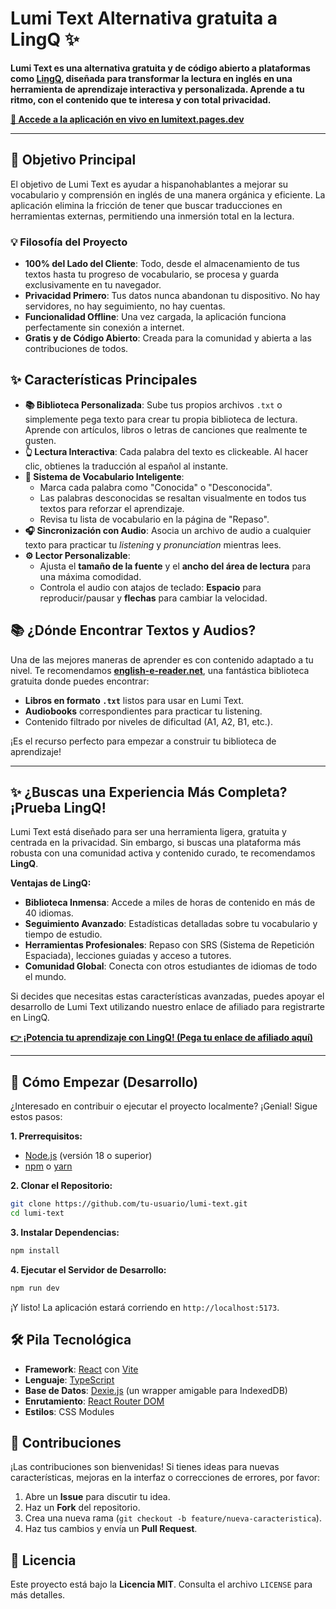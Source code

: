# Lumi Text Alternativa gratuita a LingQ ✨

 <!-- Reemplazar con una captura de pantalla real -->

**Lumi Text es una alternativa gratuita y de código abierto a plataformas como [LingQ](https://www.lingq.com/), diseñada para transformar la lectura en inglés en una herramienta de aprendizaje interactiva y personalizada. Aprende a tu ritmo, con el contenido que te interesa y con total privacidad.**

**[🔗 Accede a la aplicación en vivo en lumitext.pages.dev](https://lumitext.pages.dev)**

---

## 🎯 Objetivo Principal

El objetivo de Lumi Text es ayudar a hispanohablantes a mejorar su vocabulario y comprensión en inglés de una manera orgánica y eficiente. La aplicación elimina la fricción de tener que buscar traducciones en herramientas externas, permitiendo una inmersión total en la lectura.

### 💡 Filosofía del Proyecto

- **100% del Lado del Cliente**: Todo, desde el almacenamiento de tus textos hasta tu progreso de vocabulario, se procesa y guarda exclusivamente en tu navegador.
- **Privacidad Primero**: Tus datos nunca abandonan tu dispositivo. No hay servidores, no hay seguimiento, no hay cuentas.
- **Funcionalidad Offline**: Una vez cargada, la aplicación funciona perfectamente sin conexión a internet.
- **Gratis y de Código Abierto**: Creada para la comunidad y abierta a las contribuciones de todos.

## ✨ Características Principales

- **📚 Biblioteca Personalizada**: Sube tus propios archivos `.txt` o simplemente pega texto para crear tu propia biblioteca de lectura. Aprende con artículos, libros o letras de canciones que realmente te gusten.
- **👆 Lectura Interactiva**: Cada palabra del texto es clickeable. Al hacer clic, obtienes la traducción al español al instante.
- **🧠 Sistema de Vocabulario Inteligente**:
  - Marca cada palabra como "Conocida" o "Desconocida".
  - Las palabras desconocidas se resaltan visualmente en todos tus textos para reforzar el aprendizaje.
  - Revisa tu lista de vocabulario en la página de "Repaso".
- **🎧 Sincronización con Audio**: Asocia un archivo de audio a cualquier texto para practicar tu _listening_ y _pronunciation_ mientras lees.
- **⚙️ Lector Personalizable**:
  - Ajusta el **tamaño de la fuente** y el **ancho del área de lectura** para una máxima comodidad.
  - Controla el audio con atajos de teclado: **Espacio** para reproducir/pausar y **flechas** para cambiar la velocidad.

## 📚 ¿Dónde Encontrar Textos y Audios?

Una de las mejores maneras de aprender es con contenido adaptado a tu nivel. Te recomendamos **[english-e-reader.net](https://english-e-reader.net/)**, una fantástica biblioteca gratuita donde puedes encontrar:

- **Libros en formato `.txt`** listos para usar en Lumi Text.
- **Audiobooks** correspondientes para practicar tu listening.
- Contenido filtrado por niveles de dificultad (A1, A2, B1, etc.).

¡Es el recurso perfecto para empezar a construir tu biblioteca de aprendizaje!

---

## ✨ ¿Buscas una Experiencia Más Completa? ¡Prueba LingQ!

Lumi Text está diseñado para ser una herramienta ligera, gratuita y centrada en la privacidad. Sin embargo, si buscas una plataforma más robusta con una comunidad activa y contenido curado, te recomendamos **LingQ**.

**Ventajas de LingQ:**

- **Biblioteca Inmensa**: Accede a miles de horas de contenido en más de 40 idiomas.
- **Seguimiento Avanzado**: Estadísticas detalladas sobre tu vocabulario y tiempo de estudio.
- **Herramientas Profesionales**: Repaso con SRS (Sistema de Repetición Espaciada), lecciones guiadas y acceso a tutores.
- **Comunidad Global**: Conecta con otros estudiantes de idiomas de todo el mundo.

Si decides que necesitas estas características avanzadas, puedes apoyar el desarrollo de Lumi Text utilizando nuestro enlace de afiliado para registrarte en LingQ.

**[👉 ¡Potencia tu aprendizaje con LingQ! (Pega tu enlace de afiliado aquí)](https://www.lingq.com/)**

---

## 🚀 Cómo Empezar (Desarrollo)

¿Interesado en contribuir o ejecutar el proyecto localmente? ¡Genial! Sigue estos pasos:

**1. Prerrequisitos:**

- [Node.js](https://nodejs.org/) (versión 18 o superior)
- [npm](https://www.npmjs.com/) o [yarn](https://yarnpkg.com/)

**2. Clonar el Repositorio:**

```bash
git clone https://github.com/tu-usuario/lumi-text.git
cd lumi-text
```

**3. Instalar Dependencias:**

```bash
npm install
```

**4. Ejecutar el Servidor de Desarrollo:**

```bash
npm run dev
```

¡Y listo! La aplicación estará corriendo en `http://localhost:5173`.

## 🛠️ Pila Tecnológica

- **Framework**: [React](https://reactjs.org/) con [Vite](https://vitejs.dev/)
- **Lenguaje**: [TypeScript](https://www.typescriptlang.org/)
- **Base de Datos**: [Dexie.js](https://dexie.org/) (un wrapper amigable para IndexedDB)
- **Enrutamiento**: [React Router DOM](https://reactrouter.com/)
- **Estilos**: CSS Modules

## 🤝 Contribuciones

¡Las contribuciones son bienvenidas! Si tienes ideas para nuevas características, mejoras en la interfaz o correcciones de errores, por favor:

1.  Abre un **Issue** para discutir tu idea.
2.  Haz un **Fork** del repositorio.
3.  Crea una nueva rama (`git checkout -b feature/nueva-caracteristica`).
4.  Haz tus cambios y envía un **Pull Request**.

## 📄 Licencia

Este proyecto está bajo la **Licencia MIT**. Consulta el archivo `LICENSE` para más detalles.

